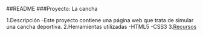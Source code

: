 ##README
###Proyecto: La cancha

1.Descripción
	-Este proyecto contiene una página web que trata de simular una cancha deportiva.
2.Herramientas utilizadas
	-HTML5
	-CSS3
3.[Recursos](assets/images/cancha.png)
